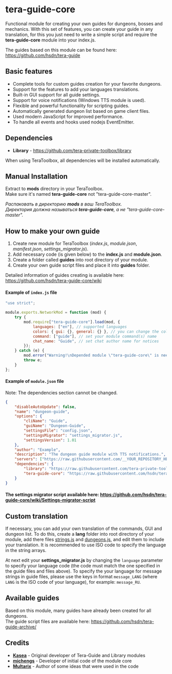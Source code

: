 # tera-guide-core

Functional module for creating your own guides for dungeons, bosses and mechanics. With this set of features, you can create your guide in any translation, for this you just need to write a simple script and require the **tera-guide-core** module into your index.js.

The guides based on this module can be found here: https://github.com/hsdn/tera-guide

## Basic features

* Complete tools for custom guides creation for your favorite dungeons.
* Support for the features to add your languages translations.
* Built-in GUI support for all guide settings.
* Support for voice notifications (Windows TTS module is used).
* Flexible and powerful functionality for scripting guides.
* Automatically generated dungeon list based on game client files.
* Used modern JavaScript for improved performance.
* To handle all events and hooks used nodejs EventEmitter.

## Dependencies

* **Library** - https://github.com/tera-private-toolbox/library

When using TeraToolbox, all dependencies will be installed automatically.

## Manual Installation

Extract to **mods** directory in your TeraToolbox.   
Make sure it's named **tera-guide-core** not "tera-guide-core-master".

_Распаковать в директорию **mods** в ваш TeraToolbox.   
Директория должна называться **tera-guide-core**, а не "tera-guide-core-master"._

## How to make your own guide

1. Create new module for TeraToolbox (_index.js_, _module.json_, _manifest.json_, _settings\_migrator.js_).
2. Add necessary code (is given below) to the **index.js** and **module.json**.
3. Create a folder called **guides** into root directory of your module.
4. Create your own guide script files and place it into **guides** folder.

Detailed information of guides creating is available here: https://github.com/hsdn/tera-guide-core/wiki

#### Example of `index.js` file
```js
"use strict";

module.exports.NetworkMod = function (mod) {
	try {
		mod.require["tera-guide-core"].load(mod, {
			languages: ["en"], // supported languages
			colors: { gui: {}, general: {} }, // you can change the color settings here
			command: ["guide"], // set your module command(s) name
			chat_name: "Guide", // set chat author name for notices
		});
	} catch (e) {
		mod.error("Warning!\nDepended module \"tera-guide-core\" is needed, but not installed!");
		throw e;
	}
};
```

#### Example of `module.json` file
Note: The dependencies section cannot be changed.
```json
{
    "disableAutoUpdate": false,
    "name": "dungeon-guide",
    "options": {
        "cliName": "Guide",
        "guiName": "Dungeon-Guide",
        "settingsFile": "config.json",
        "settingsMigrator": "settings_migrator.js",
        "settingsVersion": 1.01
    },
    "author": "Example",
    "description": "The dungeon guide module with TTS notifications.",
    "servers": ["https://raw.githubusercontent.com/__YOUR_REPOSITORY_HERE__/master/"],
    "dependencies": {
        "library": "https://raw.githubusercontent.com/tera-private-toolbox/library/master/module.json",
        "tera-guide-core": "https://raw.githubusercontent.com/hsdn/tera-guide-core/master/module.json"
    }
}
```

#### The settings migrator script available here: https://github.com/hsdn/tera-guide-core/wiki/Settings-migrator-script

## Custom translation

If necessary, you can add your own translation of the commands, GUI and dungeon list. To do this, create a **lang** folder into root directory of your module, add there files [strings.js](https://raw.githubusercontent.com/hsdn/tera-guide-core/master/lib/lang/strings.js) and [dungeons.js](https://raw.githubusercontent.com/hsdn/tera-guide-core/master/lib/lang/dungeons.js), and edit them to include your translation. It is recommended to use ISO code to specify the language in the string arrays.

At next edit your **settings_migrator.js** by changing the `language` parameter to specify your language code (the code must match the one specified in the guide files and files above). To specify the your language for message strings in guide files, please use the keys in format `message_LANG` (where `LANG` is the ISO code of your language), for example: `message_RU`.

## Available guides

Based on this module, many guides have already been created for all dungeons.   
The guide script files are available here: https://github.com/hsdn/tera-guide-archive/

## Credits
- **[Kasea](https://github.com/Kaseaa)** - Original developer of Tera-Guide and Library modules
- **[michengs](https://github.com/michengs)** - Developer of initial code of the module core
- **[Multarix](https://github.com/Multarix)** - Author of some ideas that were used in the code
